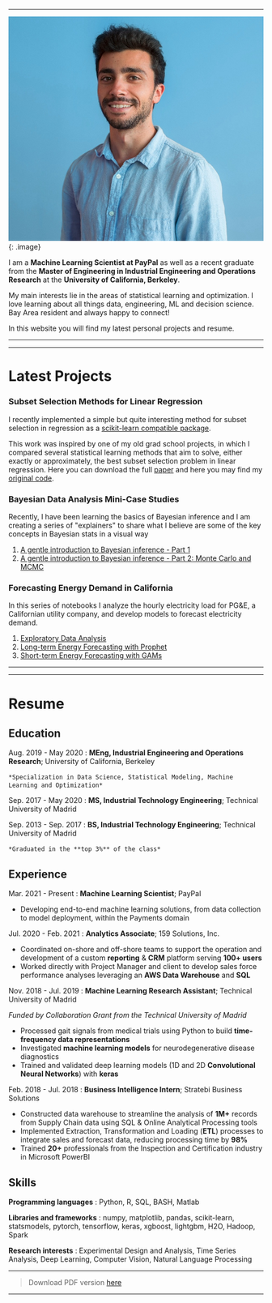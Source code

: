 ***


![Miguel](/personal_photo.jpg){: .image}

I am a **Machine Learning Scientist at PayPal** as well as a recent graduate from the **Master of Engineering in Industrial Engineering and Operations Research** at the **University of California, Berkeley**.

My main interests lie in the areas of statistical learning and optimization. I love learning about all things data, engineering, ML and decision science. Bay Area resident and always happy to connect!

In this website you will find my latest personal projects and resume.


***
***


Latest Projects
============

### Subset Selection Methods for Linear Regression

I recently implemented a simple but quite interesting method for subset selection in regression as a [scikit-learn compatible package](https://github.com/miguelfmc/sklearn-discretefirstorder).

This work was inspired by one of my old grad school projects, in which I compared several statistical learning methods that aim to solve, either exactly or approximately, the best subset selection problem in linear regression.
Here you can download the full [paper](https://github.com/miguelfmc/subset-selection/raw/master/MiguelFMC_Project_SubsetSelection.pdf) and here you may find my [original code](https://github.com/miguelfmc/subset-selection/).


### Bayesian Data Analysis Mini-Case Studies

Recently, I have been learning the basics of Bayesian inference and I am creating a series of "explainers" to share what I believe are some of the key concepts in Bayesian stats in a visual way

1. [A gentle introduction to Bayesian inference - Part 1](projects/LogisticRegression-Part1.html)
2. [A gentle introduction to Bayesian inference - Part 2: Monte Carlo and MCMC](projects/LogisticRegression-Part2.html)

### Forecasting Energy Demand in California

In this series of notebooks I analyze the hourly electricity load for PG&E, a Californian utility company, and develop models to forecast electricity demand.

1. [Exploratory Data Analysis](projects/1_CaliforniaEnergyDemandEDA.html)
2. [Long-term Energy Forecasting with Prophet](projects/2_LoadForecastingWithProphet.html)
3. [Short-term Energy Forecasting with GAMs](projects/3_LoadForecastingGAMs.html)


***
***


Resume
============

Education
---------

Aug. 2019 - May 2020
:   **MEng, Industrial Engineering and Operations Research**; University of California, Berkeley

    *Specialization in Data Science, Statistical Modeling, Machine Learning and Optimization*

Sep. 2017 - May 2020
:   **MS, Industrial Technology Engineering**; Technical University of Madrid
    


Sep. 2013 - Sep. 2017
:   **BS, Industrial Technology Engineering**; Technical University of Madrid

    *Graduated in the **top 3%** of the class*

Experience
----------


Mar. 2021 - Present
:   **Machine Learning Scientist**; PayPal

* Developing end-to-end machine learning solutions, from data collection to model deployment, within the Payments domain


Jul. 2020 - Feb. 2021
:   **Analytics Associate**; 159 Solutions, Inc.

* Coordinated on-shore and off-shore teams to support the operation and development of a custom **reporting** & **CRM** platform serving **100+ users**
* Worked directly with Project Manager and client to develop sales force performance analyses leveraging an **AWS Data Warehouse** and **SQL**


Nov. 2018 - Jul. 2019
:   **Machine Learning Research Assistant**; Technical University of Madrid

*Funded by Collaboration Grant from the Technical University of Madrid*

* Processed gait signals from medical trials using Python to build **time-frequency data representations**
* Investigated **machine learning models** for neurodegenerative disease diagnostics
* Trained and validated deep learning models (1D and 2D **Convolutional Neural Networks**) with **keras**


Feb. 2018 - Jul. 2018
:   **Business Intelligence Intern**; Stratebi Business Solutions

* Constructed data warehouse to streamline the analysis of **1M+** records from Supply Chain data using SQL & Online Analytical Processing tools
* Implemented Extraction, Transformation and Loading (**ETL**) processes to integrate sales and forecast data, reducing processing time by **98%**
* Trained **20+** professionals from the Inspection and Certification industry in Microsoft PowerBI


Skills
--------------------

**Programming languages**
:   Python, R, SQL, BASH, Matlab

**Libraries and frameworks**
:   numpy, matplotlib, pandas, scikit-learn, statsmodels, pytorch, tensorflow, keras, xgboost, lightgbm, H2O, Hadoop, Spark

**Research interests**
:   Experimental Design and Analysis, Time Series Analysis, Deep Learning, Computer Vision, Natural Language Processing

----

>  Download PDF version [here](resume/miguelfmc_resume.pdf)

----
